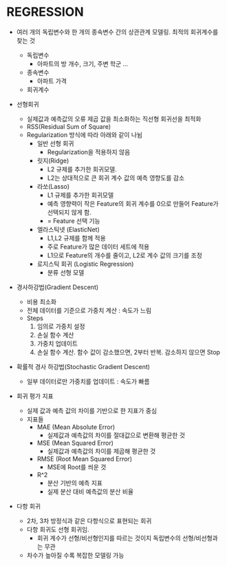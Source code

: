 # REGRESSION

* 여러 개의 독립변수와 한 개의 종속변수 간의 상관관계 모델링. 최적의 회귀계수를 찾는 것
    * 독립변수
        * 아파트의 방 개수, 크기, 주변 학군 ...
    * 종속변수
        * 아파트 가격
    * 회귀계수
    
* 선형회귀
    * 실제값과 예측값의 오류 제곱 값을 최소화하는 직선형 회귀선을 최적화
    * RSS(Residual Sum of Square)
    * Regularization 방식에 따라 아래와 같이 나뉨
        * 일반 선형 회귀
            * Regularization을 적용하지 않음
        * 릿지(Ridge)
            * L2 규제를 추가한 회귀모델.
            * L2는 상대적으로 큰 회귀 계수 값의 예측 영향도를 감소
        * 라쏘(Lasso)
            * L1 규제를 추가한 회귀모델
            * 예측 영향력이 작은 Feature의 회귀 계수를 0으로 만들어 Feature가 선택되지 않게 함.
            * = Feature 선택 기능
        * 엘라스틱넷 (ElasticNet)
            * L1,L2 규제를 함께 적용
            * 주로 Feature가 많은 데이터 세트에 적용
            * L1으로 Feature의 개수를 줄이고, L2로 계수 값의 크기를 조정
        * 로지스틱 회귀 (Logistic Regression)
            * 분류 선형 모델

* 경사하강법(Gradient Descent)
    * 비용 최소화
    * 전체 데이터를 기준으로 가중치 계산 : 속도가 느림
    * Steps
        1. 임의로 가중치 설정
        2. 손실 함수 계산
        3. 가중치 업데이트
        4. 손실 함수 계산. 함수 값이 감소했으면, 2부터 반복. 감소하지 않으면 Stop

* 확률적 경사 하강법(Stochastic Gradient Descent)
    * 일부 데이터로만 가중치를 업데이트 : 속도가 빠름
    
* 회귀 평가 지표
    * 실제 값과 예측 값의 차이를 기반으로 한 지표가 중심
    * 지표들
        * MAE (Mean Absolute Error)
            * 실제값과 예측값의 차이를 절대값으로 변환해 평균한 것
        * MSE (Mean Squared Error)
            * 실제값과 예측값의 차이를 제곱해 평균한 것
        * RMSE (Root Mean Squared Error)
            * MSE에 Root를 씌운 것
        * R^2
            * 분산 기반의 예측 지표
            * 실제 분산 대비 예측값의 분산 비율
            
* 다항 회귀
    * 2차, 3차 방정식과 같은 다항식으로 표현되는 회귀
    * 다항 회귀도 선형 회귀임.
        * 회귀 계수가 선형/비선형인지를 따르는 것이지 독립변수의 선형/비선형과는 무관
    * 차수가 높아질 수록 복잡한 모델링 가능